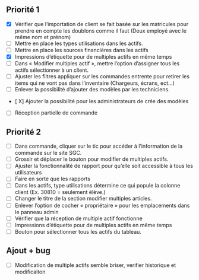 ## Priorité 1

- [x] Vérifier que l’importation de client se fait basée sur les matricules pour prendre en compte les doublons comme il faut (Deux employé avec le même nom et prénom)
- [ ] Mettre en place les types utilisations dans les actifs.
- [ ] Mettre en place les sources financières dans les actifs
- [X] Impressions d’étiquette pour de multiples actifs en même temps
- [ ] Dans « Modifier multiples actif », mettre l’option d’assigner tous les actifs sélectionner à un client.
- [ ] Ajuster les filtres appliquer sur les commandes entrente pour retirer les items qui ne vont pas dans l’inventaire (Chargeurs, écrans, ect…)
- [ ] Enlever la possibilité d’ajouter des modèles par les techniciens.
- [ X] Ajouter la possibilité pour les administrateurs de crée des modèles
- [ ] Réception partielle de commande

## Priorité 2

- [ ] Dans commande, cliquer sur le tic pour accéder à l’information de la commande sur le site SGC.
- [ ] Grossir et déplacer le bouton pour modifier de multiples actifs.
- [ ] Ajuster la fonctionnalité de rapport pour qu’elle soit accessible à tous les utilisateurs
- [ ] Faire en sorte que les rapports
- [ ] Dans les actifs, type utilisations détermine ce qui popule la colonne client (Ex. 30810 = seulement élève.)
- [ ] Changer le titre de la section modifier multiples articles.
- [ ] Enlever l’option de cocher « propriétaire » pour les emplacements dans le panneau admin
- [ ] Vérifier que la réception de multiple actif fonctionne
- [ ] Impressions d’étiquette pour de multiples actifs en même temps
- [ ] Bouton pour sélectionner tous les actifs du tableau.

## Ajout + bug
- [ ] Modification de multiple actifs semble briser, verifier historique et modificaiton

